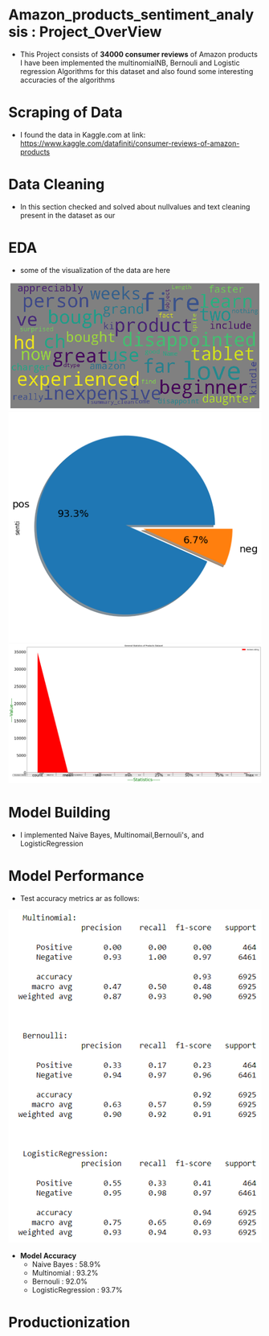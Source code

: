 # Amazon_products_sentiment_analysis : Project_OverView

* This Project consists of **34000 consumer reviews** of Amazon  products I have been implemented  the multinomialNB, Bernouli and Logistic regression Algorithms for this dataset and also found some interesting accuracies of the algorithms

# Scraping of Data

* I found the data in Kaggle.com at link: https://www.kaggle.com/datafiniti/consumer-reviews-of-amazon-products

# Data Cleaning

* In this section checked and solved about  nullvalues and text cleaning present in the dataset as our

# EDA

* some of the visualization of the data are here


![](https://github.com/Jyothif/Amazon_products_sentiment_analysis/blob/master/images/amarev2.png)![](https://github.com/Jyothif/Amazon_products_sentiment_analysis/blob/master/images/Amarev1.png)![](https://github.com/Jyothif/Amazon_products_sentiment_analysis/blob/master/images/amarev3.png)
 
# Model Building
* I implemented  Naive Bayes, Multinomail,Bernouli's, and LogisticRegression 

# Model Performance

* Test accuracy metrics ar as follows:


![](https://github.com/Jyothif/Amazon_products_sentiment_analysis/blob/master/images/amarev4.PNG)


* **Model Accuracy**
  * Naive Bayes : 58.9%
  * Multinomial : 93.2%
  * Bernouli    : 92.0%
  * LogisticRegression : 93.7% 
 
# Productionization
  
 
 
